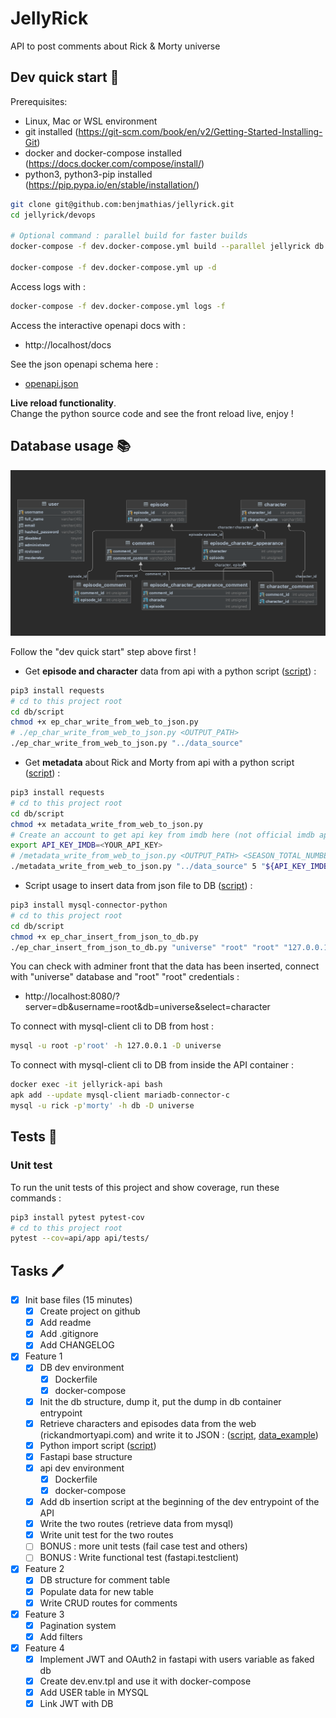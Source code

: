 # JellyRick

API to post comments about Rick & Morty universe

## Dev quick start 🚀

Prerequisites:

- Linux, Mac or WSL environment
- git installed (https://git-scm.com/book/en/v2/Getting-Started-Installing-Git)
- docker and docker-compose installed (https://docs.docker.com/compose/install/)
- python3, python3-pip installed (https://pip.pypa.io/en/stable/installation/)

```bash
git clone git@github.com:benjmathias/jellyrick.git
cd jellyrick/devops

# Optional command : parallel build for faster builds
docker-compose -f dev.docker-compose.yml build --parallel jellyrick db

docker-compose -f dev.docker-compose.yml up -d
```

Access logs with : 
```bash
docker-compose -f dev.docker-compose.yml logs -f
```

Access the interactive openapi docs with :

- http://localhost/docs

See the json openapi schema here :
- [openapi.json](./docs/openapi.json)

**Live reload functionality**.  
Change the python source code and see the front reload live, enjoy !

## Database usage 📚

![db_diagram](./docs/db_diagram.png)

Follow the "dev quick start" step above first !

- Get **episode and character** data from api with a python script ([script](db/script/ep_char_write_from_web_to_json.py)) :

```bash
pip3 install requests
# cd to this project root
cd db/script
chmod +x ep_char_write_from_web_to_json.py
# ./ep_char_write_from_web_to_json.py <OUTPUT_PATH>
./ep_char_write_from_web_to_json.py "../data_source"
```

- Get **metadata** about Rick and Morty from api with a python script ([script](db/script/metadata_write_from_web_to_json.py)) :

```bash
pip3 install requests
# cd to this project root
cd db/script
chmod +x metadata_write_from_web_to_json.py
# Create an account to get api key from imdb here (not official imdb api) : https://imdb-api.com/api
export API_KEY_IMDB=<YOUR_API_KEY>
# /metadata_write_from_web_to_json.py <OUTPUT_PATH> <SEASON_TOTAL_NUMBER> <API_KEY_IMDB>
./metadata_write_from_web_to_json.py "../data_source" 5 "${API_KEY_IMDB}"
```

- Script usage to insert data from json file to DB ([script](db/script/ep_char_insert_from_json_to_db.py)) :

```bash
pip3 install mysql-connector-python
# cd to this project root
cd db/script
chmod +x ep_char_insert_from_json_to_db.py
./ep_char_insert_from_json_to_db.py "universe" "root" "root" "127.0.0.1" "../data_source"
```

You can check with adminer front that the data has been inserted, connect with "universe" database and "root" "root"
credentials :

- http://localhost:8080/?server=db&username=root&db=universe&select=character

To connect with mysql-client cli to DB from host :

```bash
mysql -u root -p'root' -h 127.0.0.1 -D universe
```

To connect with mysql-client cli to DB from inside the API container :

```bash
docker exec -it jellyrick-api bash
apk add --update mysql-client mariadb-connector-c
mysql -u rick -p'morty' -h db -D universe
```

## Tests 🔎

### Unit test

To run the unit tests of this project and show coverage, run these commands :

```bash
pip3 install pytest pytest-cov
# cd to this project root
pytest --cov=api/app api/tests/
```

## Tasks 🖊️

- [x]  Init base files (15 minutes)
    - [x]  Create project on github
    - [x]  Add readme
    - [x]  Add .gitignore
    - [x]  Add CHANGELOG
- [x]  Feature 1
    - [x]  DB dev environment
        - [x]  Dockerfile
        - [x]  docker-compose
    - [x]  Init the db structure, dump it, put the dump in db container entrypoint
    - [x]  Retrieve characters and episodes data from the web (rickandmortyapi.com) and write it to
      JSON : ([script](db/script/ep_char_write_from_web_to_json.py), [data_example](./db/data_source/rick_data_episode.json))
    - [x]  Python import script ([script](db/script/ep_char_insert_from_json_to_db.py))
    - [x]  Fastapi base structure
    - [x]  api dev environment
        - [x]  Dockerfile
        - [x]  docker-compose
    - [x]  Add db insertion script at the beginning of the dev entrypoint of the API
    - [x]  Write the two routes (retrieve data from mysql)
    - [x]  Write unit test for the two routes
    - [ ]  BONUS : more unit tests (fail case test and others)
    - [ ]  BONUS : Write functional test (fastapi.testclient)
- [x]  Feature 2
    - [x]  DB structure for comment table
    - [x]  Populate data for new table
    - [x]  Write CRUD routes for comments
- [x]  Feature 3
    - [x]  Pagination system
    - [x]  Add filters
- [x]  Feature 4
    - [x]  Implement JWT and OAuth2 in fastapi with users variable as faked db
    - [x]  Create dev.env.tpl and use it with docker-compose
    - [x]  Add USER table in MYSQL
    - [x]  Link JWT with DB
